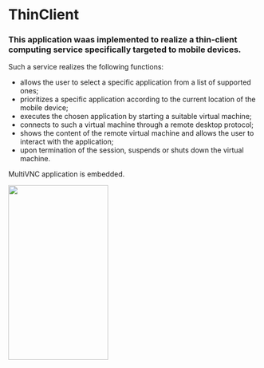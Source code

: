 # ThinClient


### This application waas implemented to realize a thin-client computing service specifically targeted to mobile devices. 
Such a service realizes the following functions:
* allows the user to select a specific application from a list of supported ones;
* prioritizes a specific application according to the current location of the mobile device;
* executes the chosen application by starting a suitable virtual machine;
* connects to such a virtual machine through a remote desktop protocol;
* shows the content of the remote virtual machine and allows the user to interact with the
application;
* upon termination of the session, suspends or shuts down the virtual machine.

MultiVNC application is embedded.

<a href="url"><img src="https://github.com/wane1994/ThinClient/blob/master/thinClienImage.jpg" align="left" height="350" width="200" ></a>
